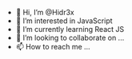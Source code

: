 - 👋 Hi, I’m @Hidr3x
- 👀 I’m interested in JavaScript
- 🌱 I’m currently learning React JS
- 💞️ I’m looking to collaborate on ...
- 📫 How to reach me ...

<!---
Hidr3x/Hidr3x is a ✨ special ✨ repository because its `README.md` (this file) appears on your GitHub profile.
You can click the Preview link to take a look at your changes.
--->
